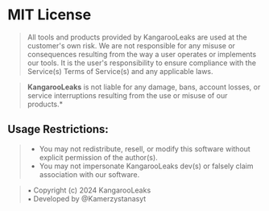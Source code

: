 # MIT License

> All tools and products provided by KangarooLeaks are used at the customer's own risk. 
We are not responsible for any misuse or consequences resulting from the way a user 
operates or implements our tools. It is the user's responsibility to ensure compliance 
with the Service(s) Terms of Service(s) and any applicable laws.

> **KangarooLeaks** is not liable for any damage, bans, account losses, or service 
interruptions resulting from the use or misuse of our products.*

## Usage Restrictions:
>  - You may not redistribute, resell, or modify this software without explicit permission of the author(s).
>  - You may not impersonate KangarooLeaks dev(s) or falsely claim association with our software.


>  ▪ Copyright (c) 2024 KangarooLeaks
>  <br>▪ Developed by @Kamerzystanasyt